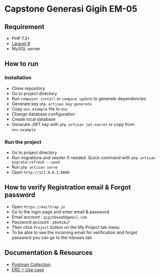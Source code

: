 # Capstone Generasi Gigih EM-05

## Requirement
- PHP 7.3+
- [Laravel 8](https://laravel.com/docs/8.x)
- MySQL server

## How to run
### Installation
- Clone repository
- Go to project directory
- Run `composer install` or `compose update` to generate dependencies
- Generate key `php artisan key:generate`
- Copy `env.example` file to `env`
- Change database configuration
- Create local database
- Generate JWT key with `php artisan jwt:secret` or copy from `env.example`
### Run the project
- Go to project directory
- Run migrations and seeder if needed. Quick command with `php artisan migrate:refresh --seed`
- Run `php artisan serve`
- Open `http://127.0.0.1:8000`

## How to verify Registration email & Forgot password
- Open `https://mailtrap.io`
- Go to the login page and enter email & password
- Email account : `gigihbeem5@gmail.com`
- Password account : `p0o9i8u7`
- Then click `Project` button on the My Project tab menu
- To be able to see the incoming email for verification and forget password you can go to the Inboxes tab

## Documentation & Resources
- [Postman Collection](https://documenter.getpostman.com/view/20080194/UzJFudWu#intro)
- [ERD + Use case](https://lucid.app/lucidchart/a9052a03-273d-4cd2-8ef7-90d295edc1f2/edit?viewport_loc=-308%2C1%2C2219%2C1065%2CvPAncC6G.YyX&invitationId=inv_c7ed0e39-ab7b-473b-aa72-b9889aee3f6e#)
